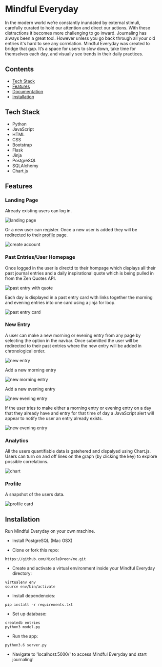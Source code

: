 # Mindful Everyday

In the modern world we’re constantly inundated by external stimuli, carefully curated to hold our attention and direct our actions. With these distractions it becomes more challenging to go inward. Journaling has always been a great tool. However unless you go back through all your old entries it's hard to see any correlation. Mindful Everyday was created to bridge that gap. It’s a space for users to slow down, take time for themselves each day, and visually see trends in their daily practices.

## Contents

- [Tech Stack](#tech-stack)
- [Features](#features)
- [Documentation](#documentation)
- [Installation](#installation)

## <a name="tech-stack"></a>Tech Stack

- Python
- JavaScript
- HTML
- CSS
- Bootstrap
- Flask
- Jinja
- PostgreSQL
- SQLAlchemy
- Chart.js

<!-- ## Demo

Insert gif or link to demo -->

## <a name="features"></a>Features

### Landing Page

Already existing users can log in.

![landing page](https://github.com/NicoleDreon/me/blob/main/static/landing.png)

Or a new user can register. Once a new user is added they will be redirected to their [profile](#profile) page.

![create account](https://github.com/NicoleDreon/me/blob/main/static/signup.png)

### Past Entries/User Homepage

Once logged in the user is directd to their hompage which displays all their past journal entries and a daily inspirational quote which is being pulled in from the Zen Quotes API.

![past entry with quote](https://github.com/NicoleDreon/me/blob/main/static/past_entry.png)

Each day is displayed in a past entry card with links together the morning and evening entries into one card using a jinja for loop.

![past entry card](https://github.com/NicoleDreon/me/blob/main/static/entry_card.png)

### New Entry

A user can make a new morning or evening entry from any page by selecting the option in the navbar. Once submitted the user will be redirected to their past entries where the new entry will be added in chronological order.

![new entry](https://github.com/NicoleDreon/me/blob/main/static/new_entry.png)

Add a new morning entry

![new morning entry](https://github.com/NicoleDreon/me/blob/main/static/am_entry.png)

Add a new evening entry

![new evening entry](https://github.com/NicoleDreon/me/blob/main/static/pm_entry.png)

If the user tries to make either a morning entry or evening entry on a day that they already have and entry for that time of day a JavaScript alert will appear to notify the user an entry already exists.

![new evening entry](https://github.com/NicoleDreon/me/blob/main/static/alert.png)

### Analytics

All the users quantifiable data is gatehered and dispalyed using Chart.js. Users can turn on and off lines on the graph (by clicking the key) to explore possible correlations.

![chart](https://github.com/NicoleDreon/me/blob/main/static/chart.png)

### <a name="profile"></a>Profile

A snapshot of the users data.

![profile card](https://github.com/NicoleDreon/me/blob/main/static/profile.png)

## <a name="installation"></a>Installation

Run Mindful Everyday on your own machine.

- Install PostgreSQL (Mac OSX)

- Clone or fork this repo:

```
https://github.com/NicoleDreon/me.git
```

- Create and activate a virtual environment inside your Mindful Everyday directory:

```
virtualenv env
source env/bin/activate
```

- Install dependencies:

```
pip install -r requirements.txt
```

- Set up database:

```
createdb entries
python3 model.py
```

- Run the app:

```
python3.6 server.py
```

- Navigate to 'localhost:5000/' to access Mindful Everyday and start journaling!

<!-- ## License

[MIT](https://choosealicense.com/licenses/mit/) -->
